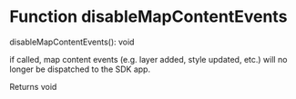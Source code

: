 # Function disableMapContentEvents

disableMapContentEvents(): void

if called, map content events (e.g. layer added, style updated, etc.) will no longer be dispatched to the SDK app.

Returns void
